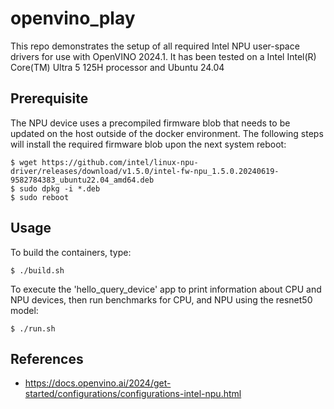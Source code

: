 # openvino_play

This repo demonstrates the setup of all required Intel NPU user-space drivers for use with OpenVINO 2024.1. It has been tested on a Intel Intel(R) Core(TM) Ultra 5 125H processor and Ubuntu 24.04 

## Prerequisite

The NPU device uses a precompiled firmware blob that needs to be updated on the host outside of the docker environment.  The following steps will install the required firmware blob upon the next system reboot:
```
$ wget https://github.com/intel/linux-npu-driver/releases/download/v1.5.0/intel-fw-npu_1.5.0.20240619-9582784383_ubuntu22.04_amd64.deb
$ sudo dpkg -i *.deb
$ sudo reboot
```
## Usage

To build the containers, type:
```
$ ./build.sh
```

To execute the 'hello_query_device' app to print information about CPU and NPU devices, then run benchmarks for CPU, and NPU using the resnet50 model:
```
$ ./run.sh
```

## References
* https://docs.openvino.ai/2024/get-started/configurations/configurations-intel-npu.html
